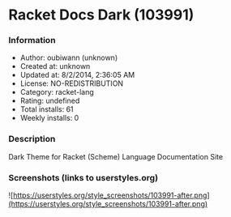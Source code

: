 # Racket Docs Dark (103991)

### Information
- Author: oubiwann (unknown)
- Created at: unknown
- Updated at: 8/2/2014, 2:36:05 AM
- License: NO-REDISTRIBUTION
- Category: racket-lang
- Rating: undefined
- Total installs: 61
- Weekly installs: 0


### Description
Dark Theme for Racket (Scheme) Language Documentation Site


### Screenshots (links to userstyles.org)
![https://userstyles.org/style_screenshots/103991-after.png](https://userstyles.org/style_screenshots/103991-after.png)


